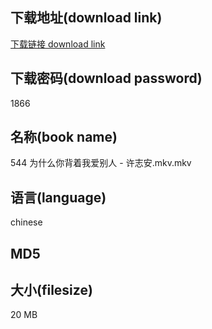## 下载地址(download link)
[下载链接 download link](https://voluble-croquembouche-d321dc.netlify.app/?s=544+%E4%B8%BA%E4%BB%80%E4%B9%88%E4%BD%A0%E8%83%8C%E7%9D%80%E6%88%91%E7%88%B1%E5%88%AB%E4%BA%BA+-+%E8%AE%B8%E5%BF%97%E5%AE%89.mkv)

## 下载密码(download password)
1866

## 名称(book name)
544 为什么你背着我爱别人 - 许志安.mkv.mkv

## 语言(language)
chinese

## MD5


## 大小(filesize)
20 MB
